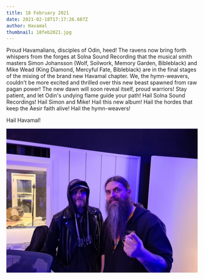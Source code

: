 ```yaml
---
title: 18 February 2021
date: 2021-02-18T17:17:26.687Z
author: Havamal
thumbnail: 18feb2021.jpg
---
```


Proud Havamalians, disciples of Odin, heed!
The ravens now bring forth whispers from the forges at Solna Sound Recording that the musical smith masters Simon Johansson (Wolf, Soilwork, Memory Garden, Bibleblack) and Mike Wead (King Diamond, Mercyful Fate, Bibleblack) are in the final stages of the mixing of the brand new Havamal chapter.
We, the hymn-weavers, couldn't be more excited and thrilled over this new beast spawned from raw pagan power!
The new dawn will soon reveal itself, proud warriors! Stay patient, and let Odin's undying flame guide your path!
Hail Solna Sound Recordings! Hail Simon and Mike! Hail this new album! Hail the hordes that keep the Aesir faith alive! Hail the hymn-weavers!

Hail Havamal!

![18feb2021.jpg](./18feb2021.jpg)

